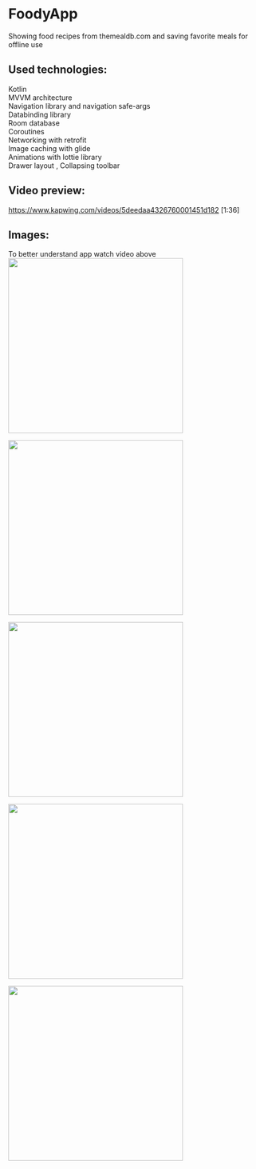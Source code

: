 # FoodyApp
Showing food recipes from themealdb.com and saving favorite meals for offline use <br>

Used technologies:<br>
-------------------
Kotlin <br> 
MVVM architecture <br>
Navigation library and navigation safe-args  <br> 
Databinding library<br> 
Room database<br> 
Coroutines <br>
Networking with retrofit <br> 
Image caching with glide <br>
Animations with lottie library <br>
Drawer layout , Collapsing toolbar <br>

Video preview:<br>
-------------------
https://www.kapwing.com/videos/5deedaa4326760001451d182 [1:36]

Images:<br>
-------------------
To better understand app watch video above<br>
<img src="https://cdn.discordapp.com/attachments/566581417606119424/653740577195819009/screenshot-1575931635154.jpg" width="350" ><br>

<img src="https://cdn.discordapp.com/attachments/566581417606119424/653742273435271169/screenshot-1575931675226.jpg" width="350" ><br>

<img src="https://cdn.discordapp.com/attachments/566581417606119424/653742385897144320/screenshot-1575931722842.jpg" width="350" ><br>

<img src="https://cdn.discordapp.com/attachments/566581417606119424/653742594089680916/screenshot-1575931761555.jpg" width="350" ><br>

<img src="https://cdn.discordapp.com/attachments/566581417606119424/653742564742004753/screenshot-1575931873458.jpg" width="350" ><br>
